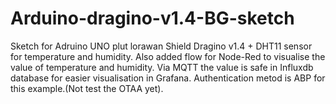 # Arduino-dragino-v1.4-BG-sketch
Sketch for Adruino UNO plut lorawan Shield Dragino v1.4 + DHT11 sensor for temperature and humidity. Also added flow for Node-Red to visualise the value of temperature and humidity. Via MQTT the value is safe in Influxdb database for easier visualisation in Grafana. Authentication metod is ABP for this example.(Not test the OTAA yet).

